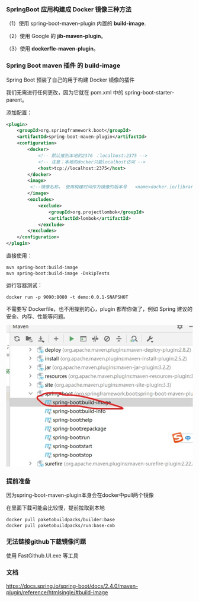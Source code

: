  ### SpringBoot 应用构建成 Docker 镜像三种方法

（1）使用 spring-boot-maven-plugin 内置的 **build-image**.

（2）使用 Google 的 **jib-maven-plugin**。

（3）使用 **dockerfle-maven-plugin**。



### Spring Boot maven 插件 的 build-image

Spring Boot 预装了自己的用于构建 Docker 镜像的插件

我们无需进行任何更改，因为它就在 pom.xml 中的 spring-boot-starter-parent。



添加配置：

```xml
<plugin>
    <groupId>org.springframework.boot</groupId>
    <artifactId>spring-boot-maven-plugin</artifactId>
    <configuration>
        <docker>
            <!-- 默认推到本地的2376 ：localhost:2375 -->
            <!-- 注意：本地的docker只能localhost访问 -->
            <host>tcp://localhost:2375</host>
        </docker>
        <image>
         <!--镜像名称， 使用构建时间作为镜像的版本号	<name>docker.io/library/${project.artifactId}-${project.version}:${maven.build.timestamp}</name> --> 	
        </image>
        <excludes>
            <exclude>
                <groupId>org.projectlombok</groupId>
                <artifactId>lombok</artifactId>
            </exclude>
        </excludes>
    </configuration>
</plugin>
```



直接使用：

```shell
mvn spring-boot:build-image
mvn spring-boot:build-image -DskipTests
```



运行容器测试：

```shell
docker run -p 9090:8080 -t demo:0.0.1-SNAPSHOT
```





不需要写 Dockerfile，也不用操别的心，plugin 都帮你做了，例如 Spring 建议的安全、内存、性能等问题。



![](img\2023-04-18-154846.jpg)





### 提前准备

因为spring-boot-maven-plugin本身会在docker中pull两个镜像

在里面下载可能会比较慢，提前拉取到本地

```shell
docker pull paketobuildpacks/builder:base
docker pull paketobuildpacks/run:base-cnb
```



### 无法链接github下载镜像问题

使用 FastGithub.UI.exe 等工具



### 文档

https://docs.spring.io/spring-boot/docs/2.4.0/maven-plugin/reference/htmlsingle/#build-image